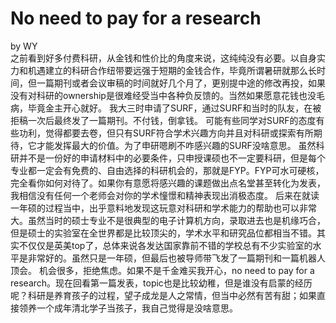 # No need to pay for a research
by WY  
之前看到好多付费科研，从金钱和性价比的角度来说，这纯纯没有必要。以自身实力和机遇建立的科研合作纽带要远强于短期的金钱合作，毕竟所谓暑研就那么长时间，但一篇期刊或者会议审稿的时间就好几个月了，更别提中途的修改再投，如果没有对科研的ownership是很难经受当中各种负反馈的。当然如果愿意花钱也没毛病，毕竟金主开心就好。
我大三时申请了SURF，通过SURF和当时的队友，在被拒稿一次后最终发了一篇期刊。不付钱，倒拿钱。
可能有些同学对SURF的态度有些功利，觉得都要去卷，但只有SURF符合学术兴趣方向并且对科研或探索有所期待，它才能发挥最大的价值。为了申研嗯刷不咋感兴趣的SURF没啥意思。
虽然科研并不是一份好的申请材料中的必要条件，只申授课硕也不一定要科研，但是每个专业都一定会有免费的、自由选择的科研机会的，那就是FYP。FYP可水可硬核，完全看你如何对待了。如果你有意愿将感兴趣的课题做出点名堂甚至转化为发表，我相信没有任何一个老师会对你的学术憧憬和精神表现出消极态度。
后来在就读一年硕的过程当中，出乎意料地发现这玩意对科研和学术能力的帮助也可以非常大。虽然当时的硕士专业不是很典型的电子计算机方向，录取进去也是机缘巧合，但是硕士的实验室在全世界都是比较顶尖的，学术水平和研究品位都相当不错。其实不仅仅是英美top了，总体来说各发达国家靠前不错的学校总有不少实验室的水平是非常好的。虽然只是一年硕，但最后也被导师带飞发了一篇期刊和一篇机器人顶会。
机会很多，拒绝焦虑。如果不是千金难买我开心，no need to pay for a research。现在回看第一篇发表，topic也是比较幼稚，但是谁没有启蒙的经历呢？科研是养育孩子的过程，望子成龙是人之常情，但当中必然有苦有甜；如果直接领养一个成年清北学子当孩子，我自己觉得是没啥意思。
